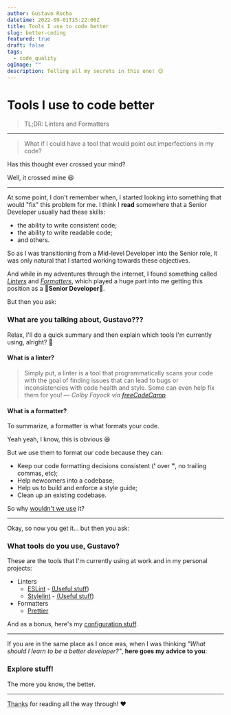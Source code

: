 ```yaml
---
author: Gustavo Rocha
datetime: 2022-09-01T15:22:00Z
title: Tools I use to code better
slug: better-coding
featured: true
draft: false
tags:
  - code_quality
ogImage: ""
description: Telling all my secrets in this one! 😉
---
```


# Tools I use to code better

> TL;DR: Linters and Formatters

---

> What if I could have a tool that would point out imperfections in my code?

Has this thought ever crossed your mind?

Well, it crossed mine 😆

---

At some point, I don't remember when, I started looking into something that would "fix" this problem for me.
I think I **read** somewhere that a Senior Developer usually had these skills:

- the ability to write consistent code;
- the ability to write readable code;
- and others.

So as I was transitioning from a Mid-level Developer into the Senior role, it was only natural that I started working towards these objectives.

And while in my adventures through the internet, I found something called _[Linters](#what-is-a-linter)_ and _[Formatters](#what-is-a-formatter)_, which played a huge part into me getting this position as a 🌟**Senior Developer**🌟.

But then you ask:

### What are you talking about, Gustavo???

Relax, I'll do a quick summary and then explain which tools I'm currently using, alright? 💓

#### What is a linter?

> Simply put, a linter is a tool that programmatically scans your code with the goal of finding issues that can lead to bugs or inconsistencies with code health and style. Some can even help fix them for you!
> — <cite>Colby Fayock via [freeCodeCamp](https://www.freecodecamp.org/news/what-is-linting-and-how-can-it-save-you-time/)</cite>

#### What is a formatter?

To summarize, a formatter is what formats your code.

Yeah yeah, I know, this is obvious 😆

But we use them to format our code because they can:

- Keep our code formatting decisions consistent (**'** over **"**, no trailing commas, etc);
- Help newcomers into a codebase;
- Help us to build and enforce a style guide;
- Clean up an existing codebase.

So why [wouldn't we use](https://engineering.hexacta.com/why-arent-you-using-prettier-4fe0a77713e8) it?

---

Okay, so now you get it... but then you ask:

### What tools do you use, Gustavo?

These are the tools that I'm currently using at work and in my personal projects:

- Linters
  - [ESLint](https://eslint.org/) - [(Useful stuff](https://github.com/dustinspecker/awesome-eslint))
  - [Stylelint](https://stylelint.io/) - [(Useful stuff](https://github.com/stylelint/awesome-stylelint))
- Formatters
  - [Prettier](https://prettier.io/)

And as a bonus, here's my [configuration stuff](https://github.com/gu-does-git/configs).

---

If you are in the same place as I once was, when I was thinking _"What should I learn to be a better developer?"_, **here goes my advice to you**:

### Explore stuff!

The more you know, the better.

---

<abbr title="Valeu Emi e Mi ❤️">Thanks</abbr> for reading all the way through! ❤️

